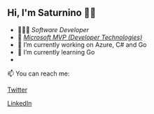 ## Hi, I'm Saturnino 👋🏽

- 👨🏻‍💻 *Software Developer*
- 🏅 *[Microsoft MVP (Developer Technologies)](https://mvp.microsoft.com/es-es/PublicProfile/5001658?fullName=Jos%C3%A9%20Saturnino%20%20)*
- 🔭 I’m currently working on Azure, C# and Go
- 🌱 I’m currently learning Go
- 
📫 You can reach me:

[Twitter](https://twitter.com/SaturPimentel)

[LinkedIn](https://www.linkedin.com/in/saturninopimentel/)

